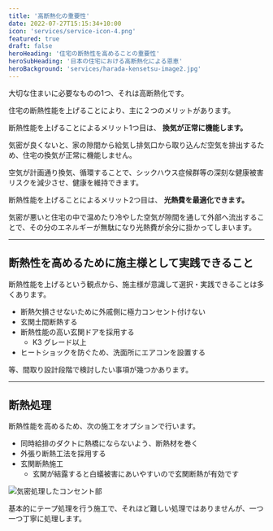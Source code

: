 ```yaml
---
title: '高断熱化の重要性'
date: 2022-07-27T15:15:34+10:00
icon: 'services/service-icon-4.png'
featured: true
draft: false
heroHeading: '住宅の断熱性を高めることの重要性'
heroSubHeading: '日本の住宅における高断熱化による恩恵'
heroBackground: 'services/harada-kensetsu-image2.jpg'
---
```


大切な住まいに必要なものの1つ、それは高断熱化です。

住宅の断熱性能を上げることにより、主に２つのメリットがあります。

断熱性能を上げることによるメリット1つ目は、 **換気が正常に機能します。**

気密が良くないと、家の隙間から給気し排気口から取り込んだ空気を排出するため、住宅の換気が正常に機能しません。

空気が計画通り換気、循環することで、シックハウス症候群等の深刻な健康被害リスクを減少させ、健康を維持できます。

断熱性能を上げることによるメリット2つ目は、 **光熱費を最適化できます。**

気密が悪いと住宅の中で温めたり冷やした空気が隙間を通して外部へ流出することで、その分のエネルギーが無駄になり光熱費が余分に掛かってしまいます。

***

## 断熱性を高めるために施主様として実践できること

断熱性能を上げるという観点から、施主様が意識して選択・実践できることは多くあります。

* 断熱欠損させないために外戚側に極力コンセント付けない
* 玄関土間断熱する
* 断熱性能の高い玄関ドアを採用する
  * K3 グレード以上
* ヒートショックを防ぐため、洗面所にエアコンを設置する

等、間取り設計段階で検討したい事項が幾つかあります。

***

## 断熱処理

断熱性能を高めるため、次の施工をオプションで行います。

* 同時給排のダクトに熱橋にならないよう、断熱材を巻く
* 外張り断熱工法を採用する
* 玄関断熱施工
  * 玄関が結露すると白蟻被害にあいやすいので玄関断熱が有効です

![気密処理したコンセント部](./kimitsu-syori.jpg)

基本的にテープ処理を行う施工で、それほど難しい処理ではありませんが、一つ一つ丁寧に処理します。
